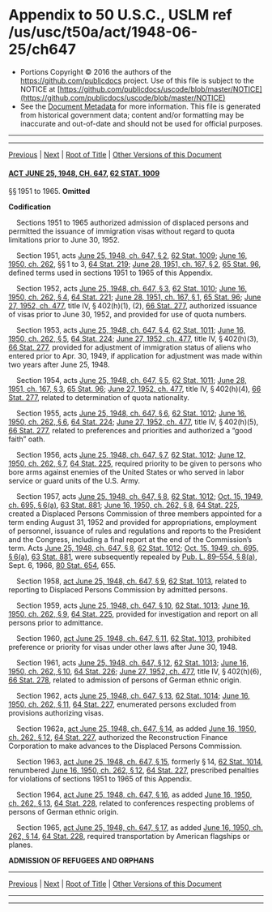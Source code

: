 ---
---

# Appendix to 50 U.S.C., USLM ref /us/usc/t50a/act/1948-06-25/ch647

* Portions Copyright © 2016 the authors of the https://github.com/publicdocs project.
  Use of this file is subject to the NOTICE at [https://github.com/publicdocs/uscode/blob/master/NOTICE](https://github.com/publicdocs/uscode/blob/master/NOTICE)
* See the [Document Metadata](././../../../../../..//README.md) for more information.
  This file is generated from historical government data; content and/or formatting may be inaccurate and out-of-date and should not be used for official purposes.

----------
----------

[Previous](./../../../../../..//us/usc/t50a/act/1953-08-07/ch338/m__us_usc_t50a_act_1953-08-07_ch338_s1941y.md) | [Next](./../../../../../..//us/usc/t50a/act/1953-08-07/ch336/m__us_usc_t50a_act_1953-08-07_ch336.md) | [Root of Title](./../../../../../../) | [Other Versions of this Document](https://publicdocs.github.io/go/links?ns=uslm&ref=%2Fus%2Fusc%2Ft50a%2Fact%2F1948-06-25%2Fch647)

#### [ACT JUNE 25, 1948, CH. 647][/us/act/1948-06-25/ch647], [62 STAT. 1009][/us/stat/62/1009]

§§ 1951 to 1965. __Omitted__ 

 __Codification__ 

    Sections 1951 to 1965 authorized admission of displaced persons and permitted the issuance of immigration visas without regard to quota limitations prior to June 30, 1952.

    Section 1951, acts [June 25, 1948, ch. 647, § 2][/us/act/1948-06-25/ch647/s2], [62 Stat. 1009][/us/stat/62/1009]; [June 16, 1950, ch. 262][/us/act/1950-06-16/ch262], §§ 1 to 3, [64 Stat. 219][/us/stat/64/219]; [June 28, 1951, ch. 167, § 2][/us/act/1951-06-28/ch167/s2], [65 Stat. 96][/us/stat/65/96], defined terms used in sections 1951 to 1965 of this Appendix.

    Section 1952, acts [June 25, 1948, ch. 647, § 3][/us/act/1948-06-25/ch647/s3], [62 Stat. 1010][/us/stat/62/1010]; [June 16, 1950, ch. 262, § 4][/us/act/1950-06-16/ch262/s4], [64 Stat. 221][/us/stat/64/221]; [June 28, 1951, ch. 167, § 1][/us/act/1951-06-28/ch167/s1], [65 Stat. 96][/us/stat/65/96]; [June 27, 1952, ch. 477][/us/act/1952-06-27/ch477], title IV, § 402(h)(1), (2), [66 Stat. 277][/us/stat/66/277], authorized issuance of visas prior to June 30, 1952, and provided for use of quota numbers.

    Section 1953, acts [June 25, 1948, ch. 647, § 4][/us/act/1948-06-25/ch647/s4], [62 Stat. 1011][/us/stat/62/1011]; [June 16, 1950, ch. 262, § 5][/us/act/1950-06-16/ch262/s5], [64 Stat. 224][/us/stat/64/224]; [June 27, 1952, ch. 477][/us/act/1952-06-27/ch477], title IV, § 402(h)(3), [66 Stat. 277][/us/stat/66/277], provided for adjustment of immigration status of aliens who entered prior to Apr. 30, 1949, if application for adjustment was made within two years after June 25, 1948.

    Section 1954, acts [June 25, 1948, ch. 647, § 5][/us/act/1948-06-25/ch647/s5], [62 Stat. 1011][/us/stat/62/1011]; [June 28, 1951, ch. 167, § 3][/us/act/1951-06-28/ch167/s3], [65 Stat. 96][/us/stat/65/96]; [June 27, 1952, ch. 477][/us/act/1952-06-27/ch477], title IV, § 402(h)(4), [66 Stat. 277][/us/stat/66/277], related to determination of quota nationality.

    Section 1955, acts [June 25, 1948, ch. 647, § 6][/us/act/1948-06-25/ch647/s6], [62 Stat. 1012][/us/stat/62/1012]; [June 16, 1950, ch. 262, § 6][/us/act/1950-06-16/ch262/s6], [64 Stat. 224][/us/stat/64/224]; [June 27, 1952, ch. 477][/us/act/1952-06-27/ch477], title IV, § 402(h)(5), [66 Stat. 277][/us/stat/66/277], related to preferences and priorities and authorized a “good faith” oath.

    Section 1956, acts [June 25, 1948, ch. 647, § 7][/us/act/1948-06-25/ch647/s7], [62 Stat. 1012][/us/stat/62/1012]; [June 12, 1950, ch. 262, § 7][/us/act/1950-06-12/ch262/s7], [64 Stat. 225][/us/stat/64/225], required priority to be given to persons who bore arms against enemies of the United States or who served in labor service or guard units of the U.S. Army.

    Section 1957, acts [June 25, 1948, ch. 647, § 8][/us/act/1948-06-25/ch647/s8], [62 Stat. 1012][/us/stat/62/1012]; [Oct. 15, 1949, ch. 695, § 6(a)][/us/act/1949-10-15/ch695/s6/a], [63 Stat. 881][/us/stat/63/881]; [June 16, 1950, ch. 262, § 8][/us/act/1950-06-16/ch262/s8], [64 Stat. 225][/us/stat/64/225], created a Displaced Persons Commission of three members appointed for a term ending August 31, 1952 and provided for appropriations, employment of personnel, issuance of rules and regulations and reports to the President and the Congress, including a final report at the end of the Commission’s term. Acts [June 25, 1948, ch. 647, § 8][/us/act/1948-06-25/ch647/s8], [62 Stat. 1012][/us/stat/62/1012]; [Oct. 15, 1949, ch. 695, § 6(a)][/us/act/1949-10-15/ch695/s6/a], [63 Stat. 881][/us/stat/63/881], were subsequently repealed by [Pub. L. 89–554, § 8(a)][/us/pl/89/554/s8/a], Sept. 6, 1966, [80 Stat. 654][/us/stat/80/654], 655.

    Section 1958, [act June 25, 1948, ch. 647, § 9][/us/act/1948-06-25/ch647/s9], [62 Stat. 1013][/us/stat/62/1013], related to reporting to Displaced Persons Commission by admitted persons.

    Section 1959, acts [June 25, 1948, ch. 647, § 10][/us/act/1948-06-25/ch647/s10], [62 Stat. 1013][/us/stat/62/1013]; [June 16, 1950, ch. 262, § 9][/us/act/1950-06-16/ch262/s9], [64 Stat. 225][/us/stat/64/225], provided for investigation and report on all persons prior to admittance.

    Section 1960, [act June 25, 1948, ch. 647, § 11][/us/act/1948-06-25/ch647/s11], [62 Stat. 1013][/us/stat/62/1013], prohibited preference or priority for visas under other laws after June 30, 1948.

    Section 1961, acts [June 25, 1948, ch. 647, § 12][/us/act/1948-06-25/ch647/s12], [62 Stat. 1013][/us/stat/62/1013]; [June 16, 1950, ch. 262, § 10][/us/act/1950-06-16/ch262/s10], [64 Stat. 226][/us/stat/64/226]; [June 27, 1952, ch. 477][/us/act/1952-06-27/ch477], title IV, § 402(h)(6), [66 Stat. 278][/us/stat/66/278], related to admission of persons of German ethnic origin.

    Section 1962, acts [June 25, 1948, ch. 647, § 13][/us/act/1948-06-25/ch647/s13], [62 Stat. 1014][/us/stat/62/1014]; [June 16, 1950, ch. 262, § 11][/us/act/1950-06-16/ch262/s11], [64 Stat. 227][/us/stat/64/227], enumerated persons excluded from provisions authorizing visas.

    Section 1962a, [act June 25, 1948, ch. 647, § 14][/us/act/1948-06-25/ch647/s14], as added [June 16, 1950, ch. 262, § 12][/us/act/1950-06-16/ch262/s12], [64 Stat. 227][/us/stat/64/227], authorized the Reconstruction Finance Corporation to make advances to the Displaced Persons Commission.

    Section 1963, [act June 25, 1948, ch. 647, § 15][/us/act/1948-06-25/ch647/s15], formerly § 14, [62 Stat. 1014][/us/stat/62/1014], renumbered [June 16, 1950, ch. 262, § 12][/us/act/1950-06-16/ch262/s12], [64 Stat. 227][/us/stat/64/227], prescribed penalties for violations of sections 1951 to 1965 of this Appendix.

    Section 1964, [act June 25, 1948, ch. 647, § 16][/us/act/1948-06-25/ch647/s16], as added [June 16, 1950, ch. 262, § 13][/us/act/1950-06-16/ch262/s13], [64 Stat. 228][/us/stat/64/228], related to conferences respecting problems of persons of German ethnic origin.

    Section 1965, [act June 25, 1948, ch. 647, § 17][/us/act/1948-06-25/ch647/s17], as added [June 16, 1950, ch. 262, § 14][/us/act/1950-06-16/ch262/s14], [64 Stat. 228][/us/stat/64/228], required transportation by American flagships or planes.

 __ADMISSION OF REFUGEES AND ORPHANS__ 

----------

[Previous](./../../../../../..//us/usc/t50a/act/1953-08-07/ch338/m__us_usc_t50a_act_1953-08-07_ch338_s1941y.md) | [Next](./../../../../../..//us/usc/t50a/act/1953-08-07/ch336/m__us_usc_t50a_act_1953-08-07_ch336.md) | [Root of Title](./../../../../../../) | [Other Versions of this Document](https://publicdocs.github.io/go/links?ns=uslm&ref=%2Fus%2Fusc%2Ft50a%2Fact%2F1948-06-25%2Fch647)

----------
----------

[/us/act/1948-06-25/ch647]: https://publicdocs.github.io/go/links?ns=uslm&ref=%2Fus%2Fact%2F1948-06-25%2Fch647
[/us/stat/62/1009]: https://publicdocs.github.io/go/links?ns=uslm&ref=%2Fus%2Fstat%2F62%2F1009
[/us/act/1948-06-25/ch647/s2]: https://publicdocs.github.io/go/links?ns=uslm&ref=%2Fus%2Fact%2F1948-06-25%2Fch647%2Fs2
[/us/stat/62/1009]: https://publicdocs.github.io/go/links?ns=uslm&ref=%2Fus%2Fstat%2F62%2F1009
[/us/act/1950-06-16/ch262]: https://publicdocs.github.io/go/links?ns=uslm&ref=%2Fus%2Fact%2F1950-06-16%2Fch262
[/us/stat/64/219]: https://publicdocs.github.io/go/links?ns=uslm&ref=%2Fus%2Fstat%2F64%2F219
[/us/act/1951-06-28/ch167/s2]: https://publicdocs.github.io/go/links?ns=uslm&ref=%2Fus%2Fact%2F1951-06-28%2Fch167%2Fs2
[/us/stat/65/96]: https://publicdocs.github.io/go/links?ns=uslm&ref=%2Fus%2Fstat%2F65%2F96
[/us/act/1948-06-25/ch647/s3]: https://publicdocs.github.io/go/links?ns=uslm&ref=%2Fus%2Fact%2F1948-06-25%2Fch647%2Fs3
[/us/stat/62/1010]: https://publicdocs.github.io/go/links?ns=uslm&ref=%2Fus%2Fstat%2F62%2F1010
[/us/act/1950-06-16/ch262/s4]: https://publicdocs.github.io/go/links?ns=uslm&ref=%2Fus%2Fact%2F1950-06-16%2Fch262%2Fs4
[/us/stat/64/221]: https://publicdocs.github.io/go/links?ns=uslm&ref=%2Fus%2Fstat%2F64%2F221
[/us/act/1951-06-28/ch167/s1]: https://publicdocs.github.io/go/links?ns=uslm&ref=%2Fus%2Fact%2F1951-06-28%2Fch167%2Fs1
[/us/stat/65/96]: https://publicdocs.github.io/go/links?ns=uslm&ref=%2Fus%2Fstat%2F65%2F96
[/us/act/1952-06-27/ch477]: https://publicdocs.github.io/go/links?ns=uslm&ref=%2Fus%2Fact%2F1952-06-27%2Fch477
[/us/stat/66/277]: https://publicdocs.github.io/go/links?ns=uslm&ref=%2Fus%2Fstat%2F66%2F277
[/us/act/1948-06-25/ch647/s4]: https://publicdocs.github.io/go/links?ns=uslm&ref=%2Fus%2Fact%2F1948-06-25%2Fch647%2Fs4
[/us/stat/62/1011]: https://publicdocs.github.io/go/links?ns=uslm&ref=%2Fus%2Fstat%2F62%2F1011
[/us/act/1950-06-16/ch262/s5]: https://publicdocs.github.io/go/links?ns=uslm&ref=%2Fus%2Fact%2F1950-06-16%2Fch262%2Fs5
[/us/stat/64/224]: https://publicdocs.github.io/go/links?ns=uslm&ref=%2Fus%2Fstat%2F64%2F224
[/us/act/1952-06-27/ch477]: https://publicdocs.github.io/go/links?ns=uslm&ref=%2Fus%2Fact%2F1952-06-27%2Fch477
[/us/stat/66/277]: https://publicdocs.github.io/go/links?ns=uslm&ref=%2Fus%2Fstat%2F66%2F277
[/us/act/1948-06-25/ch647/s5]: https://publicdocs.github.io/go/links?ns=uslm&ref=%2Fus%2Fact%2F1948-06-25%2Fch647%2Fs5
[/us/stat/62/1011]: https://publicdocs.github.io/go/links?ns=uslm&ref=%2Fus%2Fstat%2F62%2F1011
[/us/act/1951-06-28/ch167/s3]: https://publicdocs.github.io/go/links?ns=uslm&ref=%2Fus%2Fact%2F1951-06-28%2Fch167%2Fs3
[/us/stat/65/96]: https://publicdocs.github.io/go/links?ns=uslm&ref=%2Fus%2Fstat%2F65%2F96
[/us/act/1952-06-27/ch477]: https://publicdocs.github.io/go/links?ns=uslm&ref=%2Fus%2Fact%2F1952-06-27%2Fch477
[/us/stat/66/277]: https://publicdocs.github.io/go/links?ns=uslm&ref=%2Fus%2Fstat%2F66%2F277
[/us/act/1948-06-25/ch647/s6]: https://publicdocs.github.io/go/links?ns=uslm&ref=%2Fus%2Fact%2F1948-06-25%2Fch647%2Fs6
[/us/stat/62/1012]: https://publicdocs.github.io/go/links?ns=uslm&ref=%2Fus%2Fstat%2F62%2F1012
[/us/act/1950-06-16/ch262/s6]: https://publicdocs.github.io/go/links?ns=uslm&ref=%2Fus%2Fact%2F1950-06-16%2Fch262%2Fs6
[/us/stat/64/224]: https://publicdocs.github.io/go/links?ns=uslm&ref=%2Fus%2Fstat%2F64%2F224
[/us/act/1952-06-27/ch477]: https://publicdocs.github.io/go/links?ns=uslm&ref=%2Fus%2Fact%2F1952-06-27%2Fch477
[/us/stat/66/277]: https://publicdocs.github.io/go/links?ns=uslm&ref=%2Fus%2Fstat%2F66%2F277
[/us/act/1948-06-25/ch647/s7]: https://publicdocs.github.io/go/links?ns=uslm&ref=%2Fus%2Fact%2F1948-06-25%2Fch647%2Fs7
[/us/stat/62/1012]: https://publicdocs.github.io/go/links?ns=uslm&ref=%2Fus%2Fstat%2F62%2F1012
[/us/act/1950-06-12/ch262/s7]: https://publicdocs.github.io/go/links?ns=uslm&ref=%2Fus%2Fact%2F1950-06-12%2Fch262%2Fs7
[/us/stat/64/225]: https://publicdocs.github.io/go/links?ns=uslm&ref=%2Fus%2Fstat%2F64%2F225
[/us/act/1948-06-25/ch647/s8]: https://publicdocs.github.io/go/links?ns=uslm&ref=%2Fus%2Fact%2F1948-06-25%2Fch647%2Fs8
[/us/stat/62/1012]: https://publicdocs.github.io/go/links?ns=uslm&ref=%2Fus%2Fstat%2F62%2F1012
[/us/act/1949-10-15/ch695/s6/a]: https://publicdocs.github.io/go/links?ns=uslm&ref=%2Fus%2Fact%2F1949-10-15%2Fch695%2Fs6%2Fa
[/us/stat/63/881]: https://publicdocs.github.io/go/links?ns=uslm&ref=%2Fus%2Fstat%2F63%2F881
[/us/act/1950-06-16/ch262/s8]: https://publicdocs.github.io/go/links?ns=uslm&ref=%2Fus%2Fact%2F1950-06-16%2Fch262%2Fs8
[/us/stat/64/225]: https://publicdocs.github.io/go/links?ns=uslm&ref=%2Fus%2Fstat%2F64%2F225
[/us/act/1948-06-25/ch647/s8]: https://publicdocs.github.io/go/links?ns=uslm&ref=%2Fus%2Fact%2F1948-06-25%2Fch647%2Fs8
[/us/stat/62/1012]: https://publicdocs.github.io/go/links?ns=uslm&ref=%2Fus%2Fstat%2F62%2F1012
[/us/act/1949-10-15/ch695/s6/a]: https://publicdocs.github.io/go/links?ns=uslm&ref=%2Fus%2Fact%2F1949-10-15%2Fch695%2Fs6%2Fa
[/us/stat/63/881]: https://publicdocs.github.io/go/links?ns=uslm&ref=%2Fus%2Fstat%2F63%2F881
[/us/pl/89/554/s8/a]: https://publicdocs.github.io/go/links?ns=uslm&ref=%2Fus%2Fpl%2F89%2F554%2Fs8%2Fa
[/us/stat/80/654]: https://publicdocs.github.io/go/links?ns=uslm&ref=%2Fus%2Fstat%2F80%2F654
[/us/act/1948-06-25/ch647/s9]: https://publicdocs.github.io/go/links?ns=uslm&ref=%2Fus%2Fact%2F1948-06-25%2Fch647%2Fs9
[/us/stat/62/1013]: https://publicdocs.github.io/go/links?ns=uslm&ref=%2Fus%2Fstat%2F62%2F1013
[/us/act/1948-06-25/ch647/s10]: https://publicdocs.github.io/go/links?ns=uslm&ref=%2Fus%2Fact%2F1948-06-25%2Fch647%2Fs10
[/us/stat/62/1013]: https://publicdocs.github.io/go/links?ns=uslm&ref=%2Fus%2Fstat%2F62%2F1013
[/us/act/1950-06-16/ch262/s9]: https://publicdocs.github.io/go/links?ns=uslm&ref=%2Fus%2Fact%2F1950-06-16%2Fch262%2Fs9
[/us/stat/64/225]: https://publicdocs.github.io/go/links?ns=uslm&ref=%2Fus%2Fstat%2F64%2F225
[/us/act/1948-06-25/ch647/s11]: https://publicdocs.github.io/go/links?ns=uslm&ref=%2Fus%2Fact%2F1948-06-25%2Fch647%2Fs11
[/us/stat/62/1013]: https://publicdocs.github.io/go/links?ns=uslm&ref=%2Fus%2Fstat%2F62%2F1013
[/us/act/1948-06-25/ch647/s12]: https://publicdocs.github.io/go/links?ns=uslm&ref=%2Fus%2Fact%2F1948-06-25%2Fch647%2Fs12
[/us/stat/62/1013]: https://publicdocs.github.io/go/links?ns=uslm&ref=%2Fus%2Fstat%2F62%2F1013
[/us/act/1950-06-16/ch262/s10]: https://publicdocs.github.io/go/links?ns=uslm&ref=%2Fus%2Fact%2F1950-06-16%2Fch262%2Fs10
[/us/stat/64/226]: https://publicdocs.github.io/go/links?ns=uslm&ref=%2Fus%2Fstat%2F64%2F226
[/us/act/1952-06-27/ch477]: https://publicdocs.github.io/go/links?ns=uslm&ref=%2Fus%2Fact%2F1952-06-27%2Fch477
[/us/stat/66/278]: https://publicdocs.github.io/go/links?ns=uslm&ref=%2Fus%2Fstat%2F66%2F278
[/us/act/1948-06-25/ch647/s13]: https://publicdocs.github.io/go/links?ns=uslm&ref=%2Fus%2Fact%2F1948-06-25%2Fch647%2Fs13
[/us/stat/62/1014]: https://publicdocs.github.io/go/links?ns=uslm&ref=%2Fus%2Fstat%2F62%2F1014
[/us/act/1950-06-16/ch262/s11]: https://publicdocs.github.io/go/links?ns=uslm&ref=%2Fus%2Fact%2F1950-06-16%2Fch262%2Fs11
[/us/stat/64/227]: https://publicdocs.github.io/go/links?ns=uslm&ref=%2Fus%2Fstat%2F64%2F227
[/us/act/1948-06-25/ch647/s14]: https://publicdocs.github.io/go/links?ns=uslm&ref=%2Fus%2Fact%2F1948-06-25%2Fch647%2Fs14
[/us/act/1950-06-16/ch262/s12]: https://publicdocs.github.io/go/links?ns=uslm&ref=%2Fus%2Fact%2F1950-06-16%2Fch262%2Fs12
[/us/stat/64/227]: https://publicdocs.github.io/go/links?ns=uslm&ref=%2Fus%2Fstat%2F64%2F227
[/us/act/1948-06-25/ch647/s15]: https://publicdocs.github.io/go/links?ns=uslm&ref=%2Fus%2Fact%2F1948-06-25%2Fch647%2Fs15
[/us/stat/62/1014]: https://publicdocs.github.io/go/links?ns=uslm&ref=%2Fus%2Fstat%2F62%2F1014
[/us/act/1950-06-16/ch262/s12]: https://publicdocs.github.io/go/links?ns=uslm&ref=%2Fus%2Fact%2F1950-06-16%2Fch262%2Fs12
[/us/stat/64/227]: https://publicdocs.github.io/go/links?ns=uslm&ref=%2Fus%2Fstat%2F64%2F227
[/us/act/1948-06-25/ch647/s16]: https://publicdocs.github.io/go/links?ns=uslm&ref=%2Fus%2Fact%2F1948-06-25%2Fch647%2Fs16
[/us/act/1950-06-16/ch262/s13]: https://publicdocs.github.io/go/links?ns=uslm&ref=%2Fus%2Fact%2F1950-06-16%2Fch262%2Fs13
[/us/stat/64/228]: https://publicdocs.github.io/go/links?ns=uslm&ref=%2Fus%2Fstat%2F64%2F228
[/us/act/1948-06-25/ch647/s17]: https://publicdocs.github.io/go/links?ns=uslm&ref=%2Fus%2Fact%2F1948-06-25%2Fch647%2Fs17
[/us/act/1950-06-16/ch262/s14]: https://publicdocs.github.io/go/links?ns=uslm&ref=%2Fus%2Fact%2F1950-06-16%2Fch262%2Fs14
[/us/stat/64/228]: https://publicdocs.github.io/go/links?ns=uslm&ref=%2Fus%2Fstat%2F64%2F228


